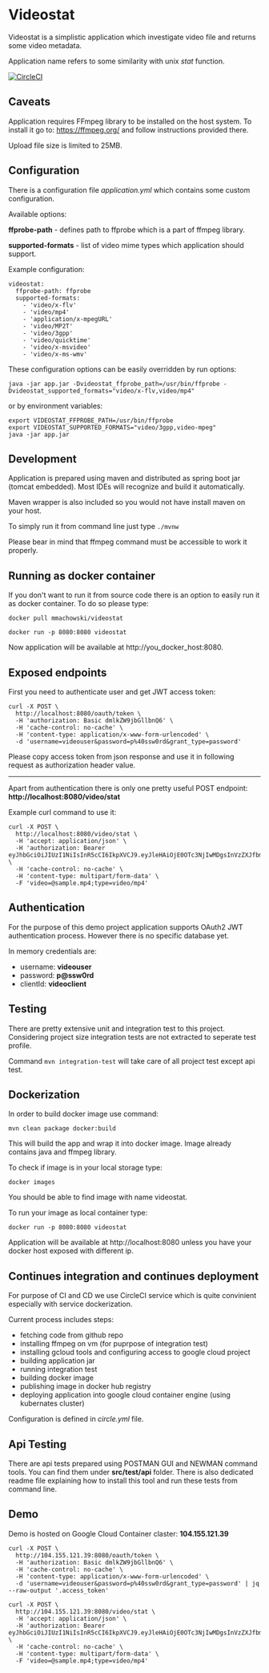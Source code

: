 # Videostat

Videostat is a simplistic application which investigate video file and returns some video metadata. 

Application name refers to some similarity with unix *stat* function.

[![CircleCI](https://circleci.com/gh/machomic/videostat.svg?style=svg)](https://circleci.com/gh/machomic/videostat)

## Caveats

Application requires FFmpeg library to be installed on the host system. To install it go to: https://ffmpeg.org/ and follow instructions provided there.

Upload file size is limited to 25MB.

## Configuration 

There is a configuration file _application.yml_ which contains some custom configuration.

Available options:

**ffprobe-path** - defines path to ffprobe which is a part of ffmpeg library.

**supported-formats** - list of video mime types which application should support.

Example configuration:

```
videostat:
  ffprobe-path: ffprobe
  supported-formats:
    - 'video/x-flv'
    - 'video/mp4'
    - 'application/x-mpegURL'
    - 'video/MP2T'
    - 'video/3gpp'
    - 'video/quicktime'
    - 'video/x-msvideo'
    - 'video/x-ms-wmv'
```

These configuration options can be easily overridden by run options:

`java -jar app.jar -Dvideostat_ffprobe_path=/usr/bin/ffprobe -Dvideostat_supported_formats="video/x-flv,video/mp4"`

or by environment variables:

```
export VIDEOSTAT_FFPROBE_PATH=/usr/bin/ffprobe
export VIDEOSTAT_SUPPORTED_FORMATS="video/3gpp,video-mpeg"
java -jar app.jar
``` 
 

## Development

Application is prepared using maven and distributed as spring boot jar (tomcat embedded). Most IDEs will recognize and build it automatically. 

Maven wrapper is also included so you would not have install maven on your host.

To simply run it from command line just type `./mvnw`

Please bear in mind that ffmpeg command must be accessible to work it properly.

## Running as docker container

If you don't want to run it from source code there is an option to easily run it as docker container. To do so please type:

`docker pull mmachowski/videostat`

`docker run -p 8080:8080 videostat` 

Now application will be available at http://you_docker_host:8080. 

## Exposed endpoints

First you need to authenticate user and get JWT access token:

```
curl -X POST \
  http://localhost:8080/oauth/token \
  -H 'authorization: Basic dmlkZW9jbGllbnQ6' \
  -H 'cache-control: no-cache' \
  -H 'content-type: application/x-www-form-urlencoded' \
  -d 'username=videouser&password=p%40ssw0rd&grant_type=password'
```
  
Please copy access token from json response and use it in following request as authorization header value.

---

Apart from authentication there is only one pretty useful POST endpoint: **http://localhost:8080/video/stat**

Example curl command to use it:

```
curl -X POST \
  http://localhost:8080/video/stat \
  -H 'accept: application/json' \
  -H 'authorization: Bearer eyJhbGciOiJIUzI1NiIsInR5cCI6IkpXVCJ9.eyJleHAiOjE0OTc3NjIwMDgsInVzZXJfbmFtZSI6InZpZGVvdXNlciIsImF1dGhvcml0aWVzIjpbInZpZGVvIl0sImp0aSI6IjNhZGU1ZmRlLWNkMDgtNDFlMy05Y2YwLTMyYmU1MzVkODc5NiIsImNsaWVudF9pZCI6InZpZGVvY2xpZW50Iiwic2NvcGUiOlsidmlkZW8iXX0._erRssbJTmkYRDv42i206cUmXnxnTZd8eVKkLx9ZCsI' \
  -H 'cache-control: no-cache' \
  -H 'content-type: multipart/form-data' \
  -F 'video=@sample.mp4;type=video/mp4'
```

## Authentication

For the purpose of this demo project application supports OAuth2 JWT authentication process. However there is no specific database yet.

In memory credentials are:

* username: **videouser**
* password: **p@ssw0rd**
* clientId: **videoclient** 

## Testing

There are pretty extensive unit and integration test to this project. Considering project size integration tests are not extracted to seperate test profile. 

Command `mvn integration-test` will take care of all project test except api test. 

## Dockerization

In order to build docker image use command:

`mvn clean package docker:build`

This will build the app and wrap it into docker image. Image already contains java and ffmpeg library.

To check if image is in your local storage type:

`docker images`

You should be able to find image with name videostat.

To run your image as local container type:

`docker run -p 8080:8080 videostat` 

Application will be available at http://localhost:8080 unless you have your docker host exposed with different ip. 

## Continues integration and continues deployment

For purpose of CI and CD we use CircleCI service which is quite convinient especially with service dockerization.

Current process includes steps:

* fetching code from github repo
* installing ffmpeg on vm (for puprpose of integration test)
* installing gcloud tools and configuring access to google cloud project
* building application jar
* running integration test
* building docker image
* publishing image in docker hub registry
* deploying application into google cloud container engine (using kubernates cluster)

Configuration is defined in _circle.yml_ file.

## Api Testing

There are api tests prepared using POSTMAN GUI and NEWMAN command tools. You can find them under **src/test/api** folder. There is also dedicated readme file explaining how to install this tool and run these tests from command line.  

## Demo

Demo is hosted on Google Cloud Container claster: **104.155.121.39** 


```
curl -X POST \
  http://104.155.121.39:8080/oauth/token \
  -H 'authorization: Basic dmlkZW9jbGllbnQ6' \
  -H 'cache-control: no-cache' \
  -H 'content-type: application/x-www-form-urlencoded' \
  -d 'username=videouser&password=p%40ssw0rd&grant_type=password' | jq --raw-output '.access_token'
```
  
```
curl -X POST \
  http://104.155.121.39:8080/video/stat \
  -H 'accept: application/json' \
  -H 'authorization: Bearer eyJhbGciOiJIUzI1NiIsInR5cCI6IkpXVCJ9.eyJleHAiOjE0OTc3NjIwMDgsInVzZXJfbmFtZSI6InZpZGVvdXNlciIsImF1dGhvcml0aWVzIjpbInZpZGVvIl0sImp0aSI6IjNhZGU1ZmRlLWNkMDgtNDFlMy05Y2YwLTMyYmU1MzVkODc5NiIsImNsaWVudF9pZCI6InZpZGVvY2xpZW50Iiwic2NvcGUiOlsidmlkZW8iXX0._erRssbJTmkYRDv42i206cUmXnxnTZd8eVKkLx9ZCsI' \
  -H 'cache-control: no-cache' \
  -H 'content-type: multipart/form-data' \
  -F 'video=@sample.mp4;type=video/mp4'
```